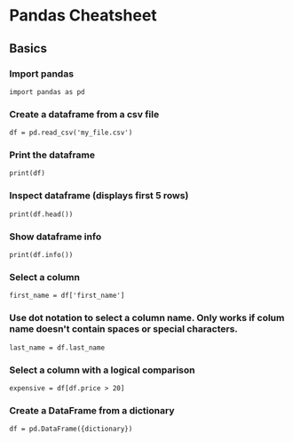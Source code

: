 
# Pandas Cheatsheet

## Basics

### Import pandas

`import pandas as pd`

### Create a dataframe from a csv file
`df = pd.read_csv('my_file.csv')`

### Print the dataframe
`print(df)`

### Inspect dataframe (displays first 5 rows)
`print(df.head())`

### Show dataframe info
`print(df.info())`

### Select a column
`first_name = df['first_name']`

### Use dot notation to select a column name. Only works if colum name doesn't contain spaces or special characters.
`last_name = df.last_name`

### Select a column with a logical comparison
`expensive = df[df.price > 20]`

### Create a DataFrame from a dictionary

`df = pd.DataFrame({dictionary})`
